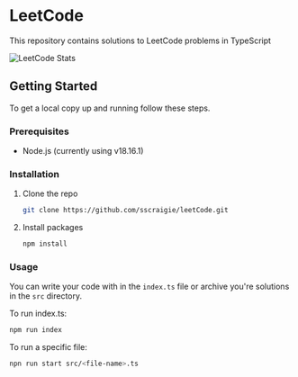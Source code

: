 # LeetCode

This repository contains solutions to LeetCode problems in TypeScript

![LeetCode Stats](https://leetcode.card.workers.dev/sscraigie?theme=dark&font=baloo&extension=null)

## Getting Started

To get a local copy up and running follow these steps.

### Prerequisites

- Node.js (currently using v18.16.1)

### Installation

1. Clone the repo

   ```sh
   git clone https://github.com/sscraigie/leetCode.git
   ```

2. Install packages
   ```sh
   npm install
   ```

### Usage

You can write your code with in the `index.ts` file or archive you're solutions in the `src` directory.

To run index.ts:

```sh
npm run index
```

To run a specific file:

```sh
npn run start src/<file-name>.ts
```
